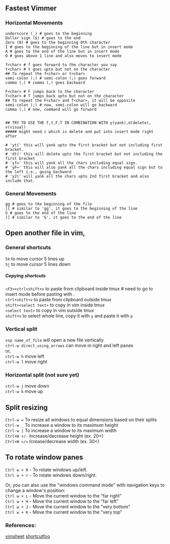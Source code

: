## Fastest Vimmer
### Horizontal Movements
```
underscore (_) # goes to the beginning
Doller sign ($) # goes to the end
Zero (0) # goes to the beginning 0th character
I # goes to the beginning of the line but in insert mode
A # goes to the end of the line but in insert mode
O # goes above 1 line and also moves to insert mode

f<char> # f goes forward to the character you say
t<char> # t goes upto but not on the character
## To repeat the f<char> or t<char>
semi-colon (;) # semi-colon (;) goes forward
comma (,) # comma (,) goes backward

F<char> # F jumps back to the character
T<char> # T jumps back upto but not on the character
## To repeat the F<char> and T<char>, it will be opposite
semi-colon (;) # now, semi-colon will go backward
comma (,) # now, command will go forward


## TRY TO USE THE f,t,F,T IN COMBINATION WITH y(yank),d(delete), v(visual)
##### might need c which is delete and put into insert mode right after

# 'yt(' this will yank upto the first bracket but not including first bracket.
# 'dt(' this will delete upto the first bracket but not including the first bracket
# 'yf=' this will yank all the chars including equal sign.
# 'yF=' this will also yank all the chars including equal sign but to the left i.e., going backward
# 'y2(' will yank all the chars upto 2nd first bracket and also include that.

```

### General Movements
```
gg # goes to the beginning of the file
[[ # similar to 'gg', it goes to the beginning of the line
G # goes to the end of the line
]] # similar to 'G', it goes to the end of the line
```


## Open another file in vim,

### General shortcuts
`5k` to move cursor 5 lines up<br/>
`5j` to move cursor 5 lines down<br/>
##### Copying shortcuts
`<F3>+ctrl+shift+v` to paste from clipboard inside tmux # need to go to insert mode before pasting with <F3>.<br/>
`ctrl+shift+v` to paste from clipboard outside tmux<br/>
`shift+<select text>` to copy in vim inside tmux<br/>
`<select text>` to copy in vim outside tmux<br/>
`shift+v` to select whole line, copy it with `y` and paste it with `p`<br/>



### Vertical split
`vsp name_of_file` will open a new file vertically <br/>
`ctrl-w direct_using_arrows` can move in right and left panes <br/>
or,  <br/>
`ctrl-w h` move left <br/>
`ctrl-w l` move right <br/>


### Horizontal split (not sure yet)
`ctrl-w j` move down <br/>
`ctrl-w k` move up <br/>


## Split resizing
`Ctrl-w =` To resize all windows to equal dimensions based on their splits <br/>
`Ctrl-w _` To increase a window to its maximum height <br/>
`Ctrl-w |` To increase a window to its maximum width <br/>
`Ctrl+W +/-` Increase/decrease height (ex. 20<C-w>+) <br/>
`Ctrl+W >/<` Icrease/decrease width (ex. 30<C-w><) <br/>


## To rotate window panes
`Ctrl w + R` - To rotate windows up/left. <br/>
`Ctrl w + r` - To rotate windows down/right. <br/>
                                                   
Or, you can also use the "windows command mode" with navigation keys to change a window's position: <br/>
`Ctrl w + L` - Move the current window to the "far right" <br/>
`Ctrl w + H` - Move the current window to the "far left" <br/>
`Ctrl w + J` - Move the current window to the "very bottom" <br/>
`Ctrl w + K` - Move the current window to the "very top" <br/>


### References:
[vimsheet](https://vimsheet.com/)
[shortcutfoo](https://www.shortcutfoo.com/app/dojos/vim/cheatsheet)
